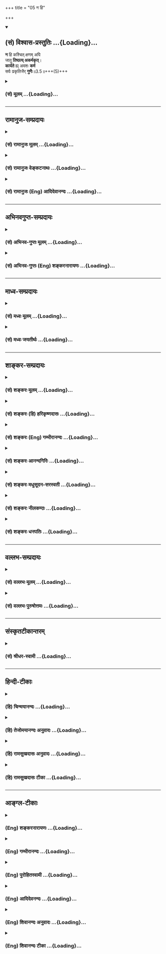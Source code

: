 +++
title = "05 न हि"

+++
<div class="js_include" newlevelforh1="2" title="(सं) विश्वास-प्रस्तुतिः" unfilled url="/mahAbhAratam/vyAsaH/shlokashaH/06-bhIShma-parva/03-bhagavad-gItA-parva/saMskRtam/vishvAsa-prastutiH/03_karma-yogaH/05_na_hi.md">
<details open><summary><h2>(सं) विश्वास-प्रस्तुतिः ...{Loading}...</h2></summary>

**न** हि कश्चित् क्षणम् अपि  
जातु **तिष्ठत्य् अकर्मकृत्**।  
**कार्यते** ह्य् अवशः **कर्म**  
सर्वः प्रकृतिजैर् **गुणैः**॥3.5॥+++(5)+++
</details>
</div>
<div class="js_include collapsed" newlevelforh1="3" title="(सं) मूलम्" unfilled url="/mahAbhAratam/vyAsaH/shlokashaH/06-bhIShma-parva/03-bhagavad-gItA-parva/saMskRtam/mUlam/03_karma-yogaH/05_na_hi.md">
<details><summary><h3>(सं) मूलम् ...{Loading}...</h3></summary>

न हि कश्चित्क्षणमपि जातु तिष्ठत्यकर्मकृत्।  
कार्यते ह्यवशः कर्म सर्वः प्रकृतिजैर्गुणैः।।3.5।।
</details>
</div>


_________________
## रामानुज-सम्प्रदायः
<div class="js_include collapsed" newlevelforh1="3" title="(सं) रामानुजः मूलम्" unfilled url="/mahAbhAratam/vyAsaH/shlokashaH/06-bhIShma-parva/03-bhagavad-gItA-parva/saMskRtam/rAmAnujaH/mUlam/03_karma-yogaH/05_na_hi.md">
<details><summary><h3>(सं) रामानुजः मूलम् ...{Loading}...</h3></summary>

।।3.5।।**न हि** अस्मिन् लोके वर्तमानः पुरुषः **कश्चित्** कदाचित् **अपि**
कर्म अकुर्वाणः **तिष्ठति।**न किञ्चित्करोमि इति व्यवसितः अपि **सर्वः**
पुरुषः **प्रकृति**समुद्भवैः सत्त्वरजस्तमोभिः प्राक्तनकर्मानुगुणं
प्रवृद्धैः **गुणैः** स्वोचितं **कर्म** प्रति **अवशः कार्यते**
प्रवर्त्यते। अत उक्तलक्षणेन कर्मयोगेन प्राचीनं पापसञ्चयं नाशयित्वा
गुणांश्च सत्त्वादीन् वशे कृत्वा निर्मलान्तःकरणेन संपाद्यो
ज्ञानयोगः। अन्यथा ज्ञानयोगाय प्रवृत्तः अपि मिथ्याचारो भवति इति आह

</details>
</div>
<div class="js_include collapsed" newlevelforh1="3" title="(सं) रामानुजः वेङ्कटनाथः" unfilled url="/mahAbhAratam/vyAsaH/shlokashaH/06-bhIShma-parva/03-bhagavad-gItA-parva/saMskRtam/rAmAnujaH/venkaTanAthaH/03_karma-yogaH/05_na_hi.md">
<details><summary><h3>(सं) रामानुजः वेङ्कटनाथः ...{Loading}...</h3></summary>

  
  
।।3.5।। अनन्वयवशङ्कां परिहरन्ननन्तरश्लोकमवतारयति एतदेवेति।
परमपुरुषाराधनवेषस्य कर्मणस्त्यागे ज्ञाननिष्ठाया
दुस्सम्पादत्वमेवेत्यर्थः। प्रथमो हिशब्दः पूर्वश्लोकार्थोपपादनद्योतकः।
द्वितीयस्त्वेतच्छ्लोकपूर्वार्धोक्तोपपादनार्थः। प्रकरणारम्भेलोकेऽस्मिन्
3।3 इत्युक्ताधिकारिवैचित्र्यमपिकश्चित्सर्वः इत्याभ्यामभिप्रेतमिति
ज्ञापनायअस्मिन् लोके इत्युक्तम्। जातुशब्दो दिवसादिस्थूलकालपरः।
क्षणशब्दस्त्वत्रक्षणो व्यापारवैकल्ये कालभेदाल्पकालयोः
इत्यनेकार्थपाठात्तदन्तर्गताल्पकालविषय इत्यपौनरुक्त्यम्।
तदुभयसङ्ग्रहेणकदाचिदपीत्युक्तम्। प्रलयादिदशाव्यतिरिक्ते सर्वस्मिन् काल
इत्यर्थः। स्वपतोऽपि हि स्वापाख्यं कर्म अत एव हि तत्र
देशकालादिनियमेनानुज्ञाप्रतिषेधौ भवतः। अकर्मकृत् इत्यत्राकर्मणः कर्ता न
विवक्षितः किन्तु कर्मणोऽकर्तेति व्यञ्जनायकर्माकुर्वाण इत्युक्तम्।
सर्वशब्दाभिप्रेतमाह न किञ्चित्करोमीति व्यवसितोऽपीति। अयं
चार्थःकर्मेन्द्रियाणि संयम्य इत्युत्तरश्लोके व्यक्तो भविष्यति।
प्रकृतिजत्वेन विशेषणात् सत्त्वरजस्तमोभिरिति विशेषलाभः। प्रकृतौ नित्यं
विद्यमानानां कथं प्रकृतिजत्वमित्यत्रोक्तंप्राचीनेत्यादि। तदा चाहुः
कर्मवश्या गुणा ह्येते सत्त्वाद्याः पृथिवीपते वि.पु.2।13।70 इति। एतेन
कर्मयोगतनूकृतगुणकज्ञाननिष्ठव्यवच्छेदः। स्वोचितशब्देन तृतीयषट्के
वक्ष्यमाणः प्रकारो दर्शितः। स्वशब्दोऽत्र गुणपरःअवशः सर्वः
इत्युद्देश्यविशेषणत्वभ्रमव्युदासायअवशः कार्यते इत्युक्तम्। कार्यते
इत्यस्य प्रयोज्यकर्मपरत्वव्युदासेन
प्रयोज्यकर्तृविषयत्वव्यक्त्यर्थंप्रवर्त्यत इत्युक्तम्।
व्याख्यातश्लोकद्वयतात्पर्यमाह अत इति। अतः गुणपरतन्त्रतया कर्मयोगमन्तरेण
ज्ञानयोगस्य दुस्सम्पादत्वादित्यर्थः। पापनाशाद्गुणवशीकरणम् तच्च
मोक्षार्थप्रवृत्त्यनुकूलत्वम्। रजस्तमःप्राचुर्यनिवृत्तिर्वा
तत्कार्यरागद्वेषाद्यभावो वा निर्मलत्वमिहाभिप्रेतम्।  
  

</details>
</div>
<div class="js_include collapsed" newlevelforh1="3" title="(सं) रामानुजः (Eng) आदिदेवानन्दः" unfilled url="/mahAbhAratam/vyAsaH/shlokashaH/06-bhIShma-parva/03-bhagavad-gItA-parva/saMskRtam/rAmAnujaH/english/AdidevAnandaH/03_karma-yogaH/05_na_hi.md">
<details><summary><h3>(सं) रामानुजः (Eng) आदिदेवानन्दः ...{Loading}...</h3></summary>

3.5 In this world, no man can rest without doing work; for every person,
even though he may have determined, 'I will not do anything,' is caused to act, i.e., is compelled to act according to the Gunas born of Prakrti. The Gunas are Sattva, Rajas and Tamas which increase in accordance with his old Karma. Conseently, Jnana Yoga can be attained only by means of a purified inner organ after annulling the old accumulation of sins by means of Karma Yoga of the aforesaid characteristics and bringing Sattva and other Gunas under control.
Otherwise, one who engages oneself in Jnana Yoga becomes a hypocrite:

</details>
</div>


_________________
## अभिनवगुप्त-सम्प्रदायः
<div class="js_include collapsed" newlevelforh1="3" title="(सं) अभिनव-गुप्तः मूलम्" unfilled url="/mahAbhAratam/vyAsaH/shlokashaH/06-bhIShma-parva/03-bhagavad-gItA-parva/saMskRtam/abhinava-guptaH/mUlam/03_karma-yogaH/05_na_hi.md">
<details><summary><h3>(सं) अभिनव-गुप्तः मूलम् ...{Loading}...</h3></summary>

।।3.4 3.5।। तथा हि न कर्मणामिति। न हीति। ज्ञानं कर्मणा रहितं न भवति कर्म
च कौशलोपेतं ज्ञानरहितं न भवति इत्येकमेव वस्तु ज्ञानकर्मणी। तथाचोक्तम्। न
क्रियारहितं ज्ञानं न ज्ञानरहिता क्रिया।  
  
ज्ञानक्रियाविनिष्पन्न आचार्यः पशुपाशहा।। इति तस्मात् ज्ञानान्तर्वर्ति
कर्म अपरिहार्यम्। यतः परवश एव कायवाङ्मनसां परिस्पन्दात्मकत्वात् अवश्यं
किञ्चित्करोति।

</details>
</div>
<div class="js_include collapsed" newlevelforh1="3" title="(सं) अभिनव-गुप्तः (Eng) शङ्करनारायणः" unfilled url="/mahAbhAratam/vyAsaH/shlokashaH/06-bhIShma-parva/03-bhagavad-gItA-parva/saMskRtam/abhinava-guptaH/english/shankaranArAyaNaH/03_karma-yogaH/05_na_hi.md">
<details><summary><h3>(सं) अभिनव-गुप्तः (Eng) शङ्करनारायणः ...{Loading}...</h3></summary>

3.4-5 Na karmanam etc Na hi etc. Knowledge, deserted by action, does not
exist; and the action, combined with dexterity does not exist, \[if it
is\] deserted by knowledge. Therefore knowledge and action constitute
one and the same thing. Hence it has been delclared : 'Knowledge is not
deserted by action and action is not deserted by knowledge. \[Hence\] a
teacher who is well accomplished in knowledge and action, is the cutter
of the fetters of the fettered'. Therefore the action that is included
within the knowledge cannot be avoided. For, the body, the organ of
speech and the mind are, by nature, in a perpetual motion; and hence an
individual, being simply under the control of other than himself,
necessarily performs one action or the other. For, the body, the
speech-organ and the mind are of the nature of throbing.

</details>
</div>


_________________
## माध्व-सम्प्रदायः
<div class="js_include collapsed" newlevelforh1="3" title="(सं) मध्वः मूलम्" unfilled url="/mahAbhAratam/vyAsaH/shlokashaH/06-bhIShma-parva/03-bhagavad-gItA-parva/saMskRtam/madhvaH/mUlam/03_karma-yogaH/05_na_hi.md">
<details><summary><h3>(सं) मध्वः मूलम् ...{Loading}...</h3></summary>

।।3.5।। न तु कर्माणि सर्वात्मना त्यक्तुं शक्यानीत्याह न हीति।

</details>
</div>
<div class="js_include collapsed" newlevelforh1="3" title="(सं) मध्वः जयतीर्थः" unfilled url="/mahAbhAratam/vyAsaH/shlokashaH/06-bhIShma-parva/03-bhagavad-gItA-parva/saMskRtam/madhvaH/jayatIrthaH/03_karma-yogaH/05_na_hi.md">
<details><summary><h3>(सं) मध्वः जयतीर्थः ...{Loading}...</h3></summary>

।।3.5।। ज्ञानरहितात् कर्मत्यागरूपाद्यत्याश्रमात्सिद्धिं न समधिगच्छति 3।4
इति किल पूर्वमुक्तम् तत्रहेत्वाकाङ्क्षायां न हि कश्चिदित्युच्यते इति
व्याख्यानमसदिति भावेन श्लोकतात्पर्यमाह **न त्वि**ति। न ह्यत्र
ज्ञानस्यावश्यकत्वे किञ्चिदुच्यते। नापि यज्ञादिकर्माकरणस्यासम्भवोऽभिधीयते
येन प्रकृतसङ्गतिः स्यात् किन्तु शरीरयात्राद्यर्थानां
कर्मणामपरिहार्यत्वम्। अतो नेदं व्याख्यानं अपि तर्हिकर्मणा बध्यते जन्तुः
म.भा.12।241।7 इति स्मृतिमाश्रित्य यस्तृतीयः पक्षस्तमाशङ्क्ययज्ञार्थात्
3।9 इति स्मृतेरर्थसङ्कोचं वक्ष्यति तत्र कुतः स्मृतेरर्थसङ्कोचः
इत्याकाङ्क्षा स्यात् तामपाकर्तुमुपोद्धातन्यायेन
कर्मशब्दस्तावदसङ्कुचितार्थः परेणाप्यङ्गीकर्तुमशक्य इति प्रतिपादयितुं
कर्माणि सर्वात्मना त्यक्तुं नैव शक्यानीत्यनेनाहेति भावः।

</details>
</div>


_________________
## शाङ्कर-सम्प्रदायः
<div class="js_include collapsed" newlevelforh1="3" title="(सं) शङ्करः मूलम्" unfilled url="/mahAbhAratam/vyAsaH/shlokashaH/06-bhIShma-parva/03-bhagavad-gItA-parva/saMskRtam/shankaraH/mUlam/03_karma-yogaH/05_na_hi.md">
<details><summary><h3>(सं) शङ्करः मूलम् ...{Loading}...</h3></summary>

।।3.5।। **न हि** यस्मात् **क्षणमपि** कालं **जातु** कदाचित् **कश्चित्
तिष्ठति अकर्मकृत्** सन्। कस्मात् **कार्यते** प्रवर्त्यते **हि** यस्मात्
**अवश** एव अस्वतन्त्र एव **कर्म सर्वः** प्राणी **प्रकृतिजैः** प्रकृतितो
जातैः सत्त्वरजस्तमोभिः **गुणैः**। अज्ञ इति वाक्यशेषः यतो
वक्ष्यतिगुणैर्यो न विचाल्यते इति। साङ्ख्यानां पृथक्करणात् अज्ञानामेव हि
कर्मयोगः न ज्ञानिनाम्। ज्ञानिनां तु गुणैरचाल्यमानानां स्वतश्चलनाभावात्
कर्मयोगो नोपपद्यते। तथा च व्याख्यातम् वेदाविनाशिनम्
इत्यत्र।। यत्त्वनात्मज्ञः चोदितं कर्म नारभते इति तदसदेवेत्याह

</details>
</div>
<div class="js_include collapsed" newlevelforh1="3" title="(सं) शङ्करः (हि) हरिकृष्णदासः" unfilled url="/mahAbhAratam/vyAsaH/shlokashaH/06-bhIShma-parva/03-bhagavad-gItA-parva/saMskRtam/shankaraH/hindI/harikRShNadAsaH/03_karma-yogaH/05_na_hi.md">
<details><summary><h3>(सं) शङ्करः (हि) हरिकृष्णदासः ...{Loading}...</h3></summary>

।।3.5।। बिना ज्ञानके केवल कर्मसंन्यासमात्रसे मनुष्य निष्कर्मतारूप
सिद्धिको क्यों नहीं पाता इसका कारण जाननेकी इच्छा होनेपर कहते हैं कोई भी
मनुष्य कभी क्षणमात्र भी कर्म किये बिना नहीं रहता क्योंकि सभी प्राणी
प्रकृतिसे उत्पन्न सत्त्व रज और तमइन तीन गुणोंद्वारा परवश हुए अवश्य ही
कर्मोंमें प्रवृत्त कर दिये जाते हैं। यहाँ सभी प्राणीके साथ अज्ञानी (
शब्द ) और जोड़ना चाहिये ( अर्थात् सभी अज्ञानी प्राणी ऐसे पढ़ना चाहिये )
क्योंकि आगे जो गुणोंसे विचलित नहीं किया जा सकता इस कथनसे ज्ञानियोंको अलग
किया है अतः अज्ञानियोंके लिये ही कर्मयोग है ज्ञानियोंके लिये नहीं।
क्योंकि जो गुणोंद्वारा विचलित नहीं किये जा सकते उन ज्ञानियोंमें स्वतः
क्रियाका अभाव होनेसे उनके लिये कर्मयोग सम्भव नहीं है। ऐसे ही
वेदाविनाशिनम् इस श्लोककी व्याख्यामें विस्तारपूर्वक कहा गया है।

</details>
</div>
<div class="js_include collapsed" newlevelforh1="3" title="(सं) शङ्करः (Eng) गम्भीरानन्दः" unfilled url="/mahAbhAratam/vyAsaH/shlokashaH/06-bhIShma-parva/03-bhagavad-gItA-parva/saMskRtam/shankaraH/english/gambhIrAnandaH/03_karma-yogaH/05_na_hi.md">
<details><summary><h3>(सं) शङ्करः (Eng) गम्भीरानन्दः ...{Loading}...</h3></summary>

3.5 Hi, because; na kascit, no one; jatu, ever; tisthati, remains; api,
even; for so much time as a ksanam, moment; akarma-krt, without doing
work. Why; Hi, for; sarvah, all creatures; karyate karma, are made to
work; verily avasah, under compulsion; gunaih, by the gunas-sattva
(goodness); rajas (activity), and tamas (mental darkness); prakrti-jaih,
born of Nature. The word 'unenlightened' has to be added to the
sentence, since the men of realzation have been spoken of separately in,
'who is not distracted by the three gunas (alities)' (14.23). For
Karma-yoga is meant only for the unenlightened, nor for the men of
Knowledge. Karma-yoga, on the other hand, is not pertinent for the men
of Knowledge who, because of their not moving away from their own Self,
are not shaken by the gunas. This has been explained similarly in, 'he
who has known this One as indestructible' (2.21). But, if one who is not
a knower of the self does not perform prescribed action, then this is
certainly bad. Hence the Lord says:

</details>
</div>
<div class="js_include collapsed" newlevelforh1="3" title="(सं) शङ्करः आनन्दगिरिः" unfilled url="/mahAbhAratam/vyAsaH/shlokashaH/06-bhIShma-parva/03-bhagavad-gItA-parva/saMskRtam/shankaraH/AnandagiriH/03_karma-yogaH/05_na_hi.md">
<details><summary><h3>(सं) शङ्करः आनन्दगिरिः ...{Loading}...</h3></summary>

।।3.5।। उक्तेऽर्थे बुभुत्सितं हेतुं वक्तुमुत्तरश्लोकमुत्थापयति
**कस्मादिति।** कस्मान्न कर्मसंन्यासादेव सिद्धिमधिगच्छतीति पूर्वेण
संबन्धः। कदाचित्क्षणमात्रमपि न कश्चिदकर्मकृत्तिष्ठतीत्यत्र
हेतुत्वेनोत्तरार्धं व्याचष्टे **कस्मादिति।** सर्वशब्दाञ्ज्ञानवानपि
गुणैरवशः सन् कर्म कार्यते ततश्च ज्ञानवतः संन्यासवचनमनवकाशं
स्यादित्याशङ्क्याह **अज्ञ इतीति**। तमेव वाक्यशेषं वाक्यशेषावष्टम्भेन
स्पष्टयति **यत इति।** आत्मज्ञानवतो गुणैरविचाल्यतया
गुणातीतत्ववचनादज्ञस्यैव सत्त्वादिगुणैरिच्छाभेदेन कार्यकरणसंघातं
प्रवर्तयितुमशक्तस्याजितकार्यकरणसंघातस्य क्रियासु प्रवर्तमानत्वमित्यर्थः।
ज्ञानयोगेनेत्यादिनोक्तन्यायाच्च वाक्यशेषोपपत्तिरित्याह
**साङ्ख्यानामिति।** ज्ञानिनां गुणप्रयुक्तचलनाभावेऽपि
स्वाभाविकचलनबलात्कर्मयोगो भविष्यतीत्याशङ्क्याह **ज्ञानिनां त्विति।**
प्रत्यगात्मनि स्वारसिकचलनासंभवे प्रागुक्तं न्यायं स्मारयति **तथाचेति।**

</details>
</div>
<div class="js_include collapsed" newlevelforh1="3" title="(सं) शङ्करः मधुसूदन-सरस्वती" unfilled url="/mahAbhAratam/vyAsaH/shlokashaH/06-bhIShma-parva/03-bhagavad-gItA-parva/saMskRtam/shankaraH/madhusUdana-sarasvatI/03_karma-yogaH/05_na_hi.md">
<details><summary><h3>(सं) शङ्करः मधुसूदन-सरस्वती ...{Loading}...</h3></summary>

।।3.5।। ततः कर्मजन्यशुद्ध्यभावे बहिर्मुखः हि यस्मात्क्षणमपि कालं जातु
कदाचित्कश्चिदप्यजितेन्द्रियोऽकर्मकृत्सन्न तिष्ठति अपितु
लौकिकवैदिककर्मानुष्ठानव्यग्र एव तिष्ठति। तस्मादशुद्धचित्तस्य संन्यासो न
संभवतीत्यर्थः। कस्मात्पुनरविद्वान्कर्माण्यकुर्वाणो न तिष्ठति। हि
यस्मात्सर्वः प्राणी चित्तशुद्धिरहितोऽवशोऽस्वतन्त्रएव सन् प्रकृतिजैः
प्रकृतितो जातैरभिव्यक्तैः कार्याकारेण सत्त्वरजस्तमोभिः स्वभावप्रभवैर्वा
रागद्वेषादिभिर्गुणैः कर्म लौकिकं वैदिकं वा कार्यते। अतः कर्माण्यकुर्वाणो
न कश्चिदपि तिष्ठतीत्यर्थः। यतः स्वाभाविका गुणाश्चालकाः अतः परवशतया
सर्वदा कर्माणि कुर्वतोऽशुद्धबुद्धेः सर्वकर्मसंन्यासो न संभवतीति न
संन्यासनिबन्धना ज्ञाननिष्ठा संभवतीत्यर्थः।

</details>
</div>
<div class="js_include collapsed" newlevelforh1="3" title="(सं) शङ्करः नीलकण्ठः" unfilled url="/mahAbhAratam/vyAsaH/shlokashaH/06-bhIShma-parva/03-bhagavad-gItA-parva/saMskRtam/shankaraH/nIlakaNThaH/03_karma-yogaH/05_na_hi.md">
<details><summary><h3>(सं) शङ्करः नीलकण्ठः ...{Loading}...</h3></summary>

।।3.5।। एतदेव प्रपञ्चयति **नहीति।** अवशः कर्मजशुद्ध्यभावादजितचित्तः
कश्चिदपि जातु कदाचित्समाधिकालेऽपि क्षणमप्यकर्मकृत् कर्माणि
दुर्मनोरथादीन्यकुर्वन् हि प्रसिद्धं न तिष्ठति। हि यस्मात्सर्वोऽपि लोकः
प्रकृतिजैर्गुणैः सत्त्वरजस्तमोभिः स्वभावप्रभवैः रागद्वेषादिभिर्वा कर्म
कायिकं वाचिकं मानसिकं वा कार्यतेऽवश्यं तत्र प्रवर्त्यते।

</details>
</div>
<div class="js_include collapsed" newlevelforh1="3" title="(सं) शङ्करः धनपतिः" unfilled url="/mahAbhAratam/vyAsaH/shlokashaH/06-bhIShma-parva/03-bhagavad-gItA-parva/saMskRtam/shankaraH/dhanapatiH/03_karma-yogaH/05_na_hi.md">
<details><summary><h3>(सं) शङ्करः धनपतिः ...{Loading}...</h3></summary>

।।3.5।। तत्र हेतुवाकाङ्क्षायामाह **नहीति।** हि यस्मात्कश्चि
दज्ञोऽशुद्धचित्तः क्षणमपि कालं जातु कदाचिदपि कस्यांचिदप्यवस्थायां
अकर्मकृत्सन्न तिष्ठति। हि यस्मादस्वतन्त्र एव सर्वोऽज्ञलोकः प्रकृतितो
जातैः सत्वरजस्तमोभिर्गुणैः कर्म कार्यते। एतेन कर्मणां च
संन्यासस्तेष्वनासक्तिमात्रं नतु स्वरुपेणाशक्यत्वादित्याह **नहीति।**
कश्चिदपि ज्ञानी वाऽज्ञो वेति परास्तम्। अस्य पक्षस्य युक्तिशतेन
भगवत्पादैर्निराकृतत्वात्गुणैर्यो न विचाल्यते इति
वक्ष्यमाणविरोधस्यात्रैवाचार्यैरुक्तत्वाच्च। अतोऽज्ञं कर्मत्यागिनं
निन्दति कर्मेन्द्रियाणीति स्वपरग्रन्थविरोधाच्च।

</details>
</div>


_________________
## वल्लभ-सम्प्रदायः
<div class="js_include collapsed" newlevelforh1="3" title="(सं) वल्लभः मूलम्" unfilled url="/mahAbhAratam/vyAsaH/shlokashaH/06-bhIShma-parva/03-bhagavad-gItA-parva/saMskRtam/vallabhaH/mUlam/03_karma-yogaH/05_na_hi.md">
<details><summary><h3>(सं) वल्लभः मूलम् ...{Loading}...</h3></summary>

।।3.5।। अतोऽवशः सर्वः प्रकृतिजैर्गुणैर्वा कर्म कार्यत एव।

</details>
</div>
<div class="js_include collapsed" newlevelforh1="3" title="(सं) वल्लभः पुरुषोत्तमः" unfilled url="/mahAbhAratam/vyAsaH/shlokashaH/06-bhIShma-parva/03-bhagavad-gItA-parva/saMskRtam/vallabhaH/puruShottamaH/03_karma-yogaH/05_na_hi.md">
<details><summary><h3>(सं) वल्लभः पुरुषोत्तमः ...{Loading}...</h3></summary>

  
  
।।3.5।। अज्ञात्वा कर्मकरणे तत्त्यागोऽपि न भवति ज्ञात्वाऽज्ञात्वा वा कर्म
तु करोत्येवेत्याह न हीति। कश्चित् जातु कदाचित् क्षणमपि अकर्मकृत्
कर्माण्यकुर्वन् न तिष्ठति। कुतः इत्यत आह सर्वः प्रकृतिजैर्गुणैः
सात्त्विकादिभिः कर्म कार्यते कर्मणि प्रवर्त्यते। तत्र कारणमाह ह्यवश इति।
हीति निश्चयेन। अवशः न मद्वशो भक्त इत्यर्थः। अतस्तदारम्भात्
स्वरूपज्ञानानन्तरं प्राकृतकार्यतां तेषु ज्ञात्वा मद्वशो भूत्वा त्यजेदिति
भावः।  
  

</details>
</div>


_________________
## संस्कृतटीकान्तरम्
<div class="js_include collapsed" newlevelforh1="3" title="(सं) श्रीधर-स्वामी" unfilled url="/mahAbhAratam/vyAsaH/shlokashaH/06-bhIShma-parva/03-bhagavad-gItA-parva/saMskRtam/shrIdhara-svAmI/03_karma-yogaH/05_na_hi.md">
<details><summary><h3>(सं) श्रीधर-स्वामी ...{Loading}...</h3></summary>

।।3.5।। कर्मणां च संन्यासस्तेष्वनासक्तिमात्रं न तु स्वरुपेणा
शक्यत्वादित्याह **नहीति।** जातु कास्यांचिदवस्थायां क्षणमात्रमपि कश्चिदपि
ज्ञानी वाऽज्ञो वा अकर्मकृत्कर्माण्यकुर्वाणो न तिष्ठति। तत्र हेतुः
प्रकृतिजैः स्वाभावप्रभवै राग्द्वेषादिगुणैः सर्वोऽपि जनः कर्म कार्यते
कर्मणि प्रवर्तते अवशोऽस्वतन्त्रः सन्।

</details>
</div>


_________________
## हिन्दी-टीकाः
<div class="js_include collapsed" newlevelforh1="3" title="(हि) चिन्मयानन्दः" unfilled url="/mahAbhAratam/vyAsaH/shlokashaH/06-bhIShma-parva/03-bhagavad-gItA-parva/hindI/chinmayAnandaH/03_karma-yogaH/05_na_hi.md">
<details><summary><h3>(हि) चिन्मयानन्दः ...{Loading}...</h3></summary>

।।3.5।। प्रकृति के सत्त्व रज और तम इन तीन गुणों के प्रभाव में मनुष्य
सदैव रहता है। क्षणमात्र भी पूर्णरूप से निष्क्रिय होकर वह नहीं रह सकता।
निष्क्रियता जड़ पदार्थ का धर्म है। शरीर से कोई कर्म न करने पर भी हम मन
और बुद्धि से क्रियाशील रहते ही हैं। विचार क्रिया केवल निद्रावस्था में
लीन हो जाती है। जब तक हम इन गुणों के प्रभाव में रहते हैं तब तक कर्म करने
के लिए हम विवश होते हैं। इसलिए कर्म का सर्वथा त्याग करना प्रकृति के नियम
के विरुद्ध होने के कारण असम्भव है। शारीरिक कर्म न करने पर भी मनुष्य
व्यर्थ के विचारों में मन की शक्ति को गँवाता है। अत गीता का उपदेश है कि
मनुष्य शरीर से तो कर्म करे परन्तु समर्पण की भावना से इससे शक्ति के
अपव्यय से बचाव होने के साथसाथ उसके व्यक्तित्व का भी विकास होता
है। आत्मस्वरूप को नहीं जानने वाले पुरुष के लिए कर्तव्य का त्याग उचित नहीं
है।  
  
भगवान् कहते हैं

</details>
</div>
<div class="js_include collapsed" newlevelforh1="3" title="(हि) तेजोमयानन्दः अनुवादः" unfilled url="/mahAbhAratam/vyAsaH/shlokashaH/06-bhIShma-parva/03-bhagavad-gItA-parva/hindI/tejomayAnandaH/anuvAdaH/03_karma-yogaH/05_na_hi.md">
<details><summary><h3>(हि) तेजोमयानन्दः अनुवादः ...{Loading}...</h3></summary>

।।3.5।। कोई भी पुरुष कभी क्षणमात्र भी बिना कर्म किए नहीं रह सकता क्योंकि
प्रकृति से उत्पन्न गुणों के द्वारा अवश हुए सब (पुरुषों) से कर्म करवा
लिया जाता है।।  
  

</details>
</div>
<div class="js_include collapsed" newlevelforh1="3" title="(हि) रामसुखदासः अनुवादः" unfilled url="/mahAbhAratam/vyAsaH/shlokashaH/06-bhIShma-parva/03-bhagavad-gItA-parva/hindI/rAmasukhadAsaH/anuvAdaH/03_karma-yogaH/05_na_hi.md">
<details><summary><h3>(हि) रामसुखदासः अनुवादः ...{Loading}...</h3></summary>

।।3.5।। कोई भी मनुष्य किसी भी अवस्थामें क्षणमात्र भी कर्म किये बिना नहीं
रह सकता; क्योंकि (प्रकृतिके) परवश हुए सब प्राणियोंसे प्रकृतिजन्य गुण
कर्म कराते हैं।

</details>
</div>
<div class="js_include collapsed" newlevelforh1="3" title="(हि) रामसुखदासः टीका" unfilled url="/mahAbhAratam/vyAsaH/shlokashaH/06-bhIShma-parva/03-bhagavad-gItA-parva/hindI/rAmasukhadAsaH/TIkA/03_karma-yogaH/05_na_hi.md">
<details><summary><h3>(हि) रामसुखदासः टीका ...{Loading}...</h3></summary>

3.5।।***व्याख्या--*'न हि कश्चित् क्षणमपि जातु
तिष्ठत्यकर्मकृत्'--**कर्मयोग, ज्ञानयोग और भक्तियोग--किसी भी मार्गमें
साधक कर्म किये बिना नहीं रह सकता। यहाँ **'कश्चित् क्षणम्'** और
**'जातु'**--ये तीनों विलक्षण पद हैं। इनमें **'कश्चित्'** पदका प्रयोग
करके भगवान् कहते हैं कि कोई भी मनुष्य कर्म किये बिना नहीं रहता, चाहे वह
ज्ञानी हो या अज्ञानी। यद्यपि ज्ञानीका अपने कहलानेवाले शरीरके साथ कोई
सम्बन्ध नहीं रहता, तथापि उसके कहलानेवाले शरीरसे भी हरदम क्रिया होती रहती
है। **'क्षणम्'**पदका प्रयोग करके भगवान् यह कहते हैं कि यद्यपि
मनुष्य**'**मैं हरदम कर्म करता हूँ' ऐसा नहीं मानता, तथापि जबतक वह शरीरके
साथ अपना सम्बन्ध मानता है, तबतक वह एक क्षणके लिये भी कर्म किये बिना नहीं
रहता। **'जातु'** पदका प्रयोग करके भगवान् कहते हैं कि जाग्रत्, स्वप्न्,
सुषुप्ति, मूर्च्छा आदि किसी भी अवस्थामें मनुष्य कर्म किये बिना यह नहीं
रह सकता। इसका कारण भगवान् इसी श्लोकके उत्तरार्धमें **'अवशः'** पदसे बताते
हैं कि प्रकृतिके परवश होनेके कारण उसे कर्म करने ही पड़ते हैं। प्रकृति
निरन्तर परिवर्तनशील है। साधकको अपने लियेकुछ नहीं करना है। जो विहित कर्म
सामने आ जाय, उसे केवल दूसरोंके हितकी दृष्टिसे कर देना है।
परमात्मप्राप्तिका उद्देश्य होनेसे साधक निषिद्ध-कर्म तो कर ही नहीं
सकता। बहुत-से मनुष्य केवल स्थूलशरीरकी क्रियाओंको कर्म मानते हैं, पर गीता
मनकी क्रियाओंको भी कर्म मानती है। गीताने शारीरिक, वाचिक और मानसिक रूपसे
की गयी मात्र क्रियाओंको कर्म माना है--**'शरीरवाङ्मनोभिर्यत्कर्म
प्रारभते नरः'** (गीता 18। 15)। जिस शारीरिक अथवा मानसिक क्रियाओंके साथ
मनुष्य अपना सम्बन्ध मान लेता है, वे ही सब क्रियाएँ 'कर्म' बनकर उसे
बाँधनेवाली होती हैं, अन्य क्रियाएँ नहीं। मनुष्योंकी एक ऐसी धारणा बनी हुई
है, जिसके अनुसार वे बच्चोंका पालन-पोषण तथा आजीविका-व्यापार, नौकरी,
अध्यापन आदिको ही कर्म मानते हैं और इनके अतिरिक्त खाना-पीना, सोना, बैठना,
चिन्तन करना आदिको कर्म नहीं मानते। इसी कारण कई मनुष्य व्यापार आदि
कर्मोंको छोड़कर ऐसा मान लेते हैं कि मैं कर्म नहीं कर रहा हूँ। परन्तु यह
उनकी भारी भूल है। शरीर-निर्वाह-सम्बन्धी स्थूलशरीरकी क्रियाएँ; नींद,
चिन्तन आदि सूक्ष्म-शरीरकी क्रियाएँ और समाधि आदि कारण-शरीरकी क्रियाएँ ये
सब कर्म ही हैं। जबतक शरीरमें अहंता-ममता है तबतक शरीरसे होनेवाली मात्र
क्रियाएँ कर्म हैं। कारण कि शरीर प्रकृतिका कार्य है और प्रकृति कभी अक्रिय
नहीं होती। अतः शरीरमें अहंताममता रहते हुए कोई भी मनुष्य किसी भी
अवस्थामें क्षणमात्र भी कर्म किये बिना नहीं रह सकता, चाहे वह अवस्था
प्रवृत्तिकी हो या निवृत्तिकी।  
  
**'कार्यते ह्यवशः कर्म सर्वः प्रकृतिजैर्गुणैः'--**प्रकृतिजन्य गुण
(प्रकृतिके) परवश हुए प्राणियोंसे कर्म कराते हैं। परवश होनेपर प्रकृतिके
गुणोंद्वारा कर्म कराये जाते हैं; क्योंकि प्रकृति एवं उसके गुण निरन्तर
क्रियाशील हैं (गाता 3। 27 13। 29)। यद्यपि आत्मा स्वयं अक्रिय, असंग,
अविनाशी, निर्विकार तथा निर्लिप्त है, तथापि जबतक वह प्रकृति एवं उसके
कार्य--स्थूल, सूक्ष्म और कारण-शरीरमें किसी भी शरीरके साथ अपना सम्बन्ध
मानकर उससे सुख चाहता है, तबतक वह प्रकृतिके परवश रहता है (गीता 14। 5)।
इसी परवशताको यहाँ **'अवशः'** पदसे कहा गया है। नवें अध्यायके आठवें
श्लोकमें और आठवें अध्यायके उन्नीसवेँ श्लोकमें भी प्रकृतिके साथ सम्बन्ध
माननेसे परवश हुए जीवके द्वारा कर्म करनेकी बात कही गयी है। स्वभाव बनता है
वृत्तियोंसे, वृत्तियाँ बनती हैं गुणोंसे और गुण पैदा होते हैं प्रकृतिसे।
अतः चाहे स्वभावके परवश कहो, चाहे गुणोंके परवश कहो और चाहे प्रकृतिके परवश
कहो, एक ही बात है। वास्तवमें सबके मूलमें प्रकृति-जन्य पदार्थोंकी परवशता
ही है। इसी परवशतासे सभी परवशताएँ पैदा होती हैं। अतः प्रकृतिजन्य
पदार्थोंकी परवशताको ही कहीं कालकी, कहीं स्वभावकी, कहीं कर्मकी और कहीं
गुणोंकी परवशता कह दिया है। तात्पर्य यह है कि यह जीव जबतक प्रकृति और उसके
गुणोंसे अतीत नहीं होता, परमात्माकी प्राप्ति नहीं कर लेता, तबतक यह गुण,
काल, स्वभाव आदिके अवश (परवश) ही रहता है अर्थात् यह जीव जबतक प्रकृतिके
साथ अपना सम्बन्ध मानता है, प्रकृतिमें स्थित रहता है, तबतक यह कभी
गुणोंके, कभी कालके, कभी भोगोंके और कभी स्वभावके परवश होता रहता है कभी
स्ववश (स्वतन्त्र) नहीं रहता। इनके सिवाय यह परिस्थिति, व्यक्ति, स्त्री,
पुत्र, धन, मकान आदिके भी परवश होता रहता है। परन्तु जब यह गुणोंसे अतीत
अपने स्वरूपका अथवा परमात्मतत्त्वका अनुभव कर लेता है, तो फिर इसकी यह
परवशता नहीं रहती और यह स्वतःसिद्ध स्वतन्त्रताको प्राप्त हो जाता है।

</details>
</div>


_________________
## आङ्ग्ल-टीकाः
<div class="js_include collapsed" newlevelforh1="3" title="(Eng) शङ्करनारायणः" unfilled url="/mahAbhAratam/vyAsaH/shlokashaH/06-bhIShma-parva/03-bhagavad-gItA-parva/english/shankaranArAyaNaH/03_karma-yogaH/05_na_hi.md">
<details><summary><h3>(Eng) शङ्करनारायणः ...{Loading}...</h3></summary>

3.5. For, no one can ever remain, even for a moment, as a non-performer of action; because everyone, being not master of himself, is forced to perform action by the Strands born of the Prakrti (Material cause)

</details>
</div>
<div class="js_include collapsed" newlevelforh1="3" title="(Eng) गम्भीरानन्दः" unfilled url="/mahAbhAratam/vyAsaH/shlokashaH/06-bhIShma-parva/03-bhagavad-gItA-parva/english/gambhIrAnandaH/03_karma-yogaH/05_na_hi.md">
<details><summary><h3>(Eng) गम्भीरानन्दः ...{Loading}...</h3></summary>

3.5 Because, no one ever remains even for a moment without doing work.
For all are made to work under compulsion by the gunas born of Nature.

</details>
</div>
<div class="js_include collapsed" newlevelforh1="3" title="(Eng) पुरोहितस्वामी" unfilled url="/mahAbhAratam/vyAsaH/shlokashaH/06-bhIShma-parva/03-bhagavad-gItA-parva/english/purohitasvAmI/03_karma-yogaH/05_na_hi.md">
<details><summary><h3>(Eng) पुरोहितस्वामी ...{Loading}...</h3></summary>

3.5 He cannot even for a moment remain really inactive, for the Qualities of Nature will compel him to act whether he will or no.

</details>
</div>
<div class="js_include collapsed" newlevelforh1="3" title="(Eng) आदिदेवनन्दः" unfilled url="/mahAbhAratam/vyAsaH/shlokashaH/06-bhIShma-parva/03-bhagavad-gItA-parva/english/AdidevanandaH/03_karma-yogaH/05_na_hi.md">
<details><summary><h3>(Eng) आदिदेवनन्दः ...{Loading}...</h3></summary>

3.5 No man can, even for a moment, rest without doing work; for everyone is caused to act, in spite of himself, by the Gunas born of Nature.

</details>
</div>
<div class="js_include collapsed" newlevelforh1="3" title="(Eng) शिवानन्दः अनुवादः" unfilled url="/mahAbhAratam/vyAsaH/shlokashaH/06-bhIShma-parva/03-bhagavad-gItA-parva/english/shivAnandaH/anuvAdaH/03_karma-yogaH/05_na_hi.md">
<details><summary><h3>(Eng) शिवानन्दः अनुवादः ...{Loading}...</h3></summary>

3.5 Verily none can ever remain for even a moment without performing action; for everyone is made to act helplessly indeed by the alities born of Nature.

</details>
</div>
<div class="js_include collapsed" newlevelforh1="3" title="(Eng) शिवानन्दः टीका" unfilled url="/mahAbhAratam/vyAsaH/shlokashaH/06-bhIShma-parva/03-bhagavad-gItA-parva/english/shivAnandaH/TIkA/03_karma-yogaH/05_na_hi.md">
<details><summary><h3>(Eng) शिवानन्दः टीका ...{Loading}...</h3></summary>

3.5 नहि not; कश्चित् anyone; क्षणम् a moment; अपि even; जातु verily;
तिष्ठति remains; अकर्मकृत् without performing action; कार्यते is made to do; हि for; अवशः helpless; कर्म action; सर्वः all; प्रकृतिजैः born of Prakriti; गुणैः by the alities.Commentary The Gunas (alities of Nature)
are three; viz.; Sattva; Rajas and Tamas. Sattva is harmony or light or purity Rajas is passion or motion Tamas is inertia or darkness. Sattvic actions help a man to attain to Moksha. Rajasic and Tamasic actions bind a man to Samsara.These alities cannot affect a man who has knowledge of the Self. He has crossed over these alities. He has become a Gunatita
(one who has transcended the alities of Nature). The ignorant man who has no knowledge of the Self and who is swayed by Avidya or nescience is driven helplessly to action by the Gunas. (Cf.IV.16;XVIII.11).

</details>
</div>
